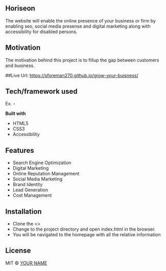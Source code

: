 ## Horiseon
The website will enable the online presence of your business or firm by enabling seo, social media presense and digital marketing along with accessibility for disabled persons. 

## Motivation
The motivation behind this project is to fillup the gap between customers and business.

##Live Url:
https://sforeman270.github.io/grow-your-buisness/

## Tech/framework used
Ex. -

<b>Built with</b>
- HTML5
- CSS3
- Accessibility 

## Features
- Search Engine Optimization
- Digital Marketing
- Online Reputation Management
- Social Media Marketing
- Brand Identity
- Lead Generation
- Cost Management

## Installation
- Clone the <>
- Change to the project directory and open index.html in the browser.
- You will be navigated to the homepage with all the relative information


## License

MIT © [YOUR NAME]()
